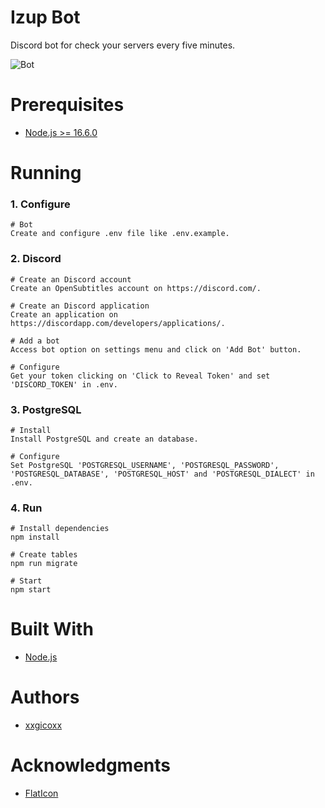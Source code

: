 # Izup Bot
Discord bot for check your servers every five minutes.

![Bot](https://i.imgur.com/zJZe8ka.png)

# Prerequisites
* [Node.js >= 16.6.0](https://nodejs.org/en/)

# Running
### 1. Configure
````
# Bot
Create and configure .env file like .env.example.
````

### 2. Discord
````
# Create an Discord account
Create an OpenSubtitles account on https://discord.com/.

# Create an Discord application
Create an application on https://discordapp.com/developers/applications/.

# Add a bot
Access bot option on settings menu and click on 'Add Bot' button.

# Configure
Get your token clicking on 'Click to Reveal Token' and set 'DISCORD_TOKEN' in .env.
````

### 3. PostgreSQL
````
# Install
Install PostgreSQL and create an database.

# Configure
Set PostgreSQL 'POSTGRESQL_USERNAME', 'POSTGRESQL_PASSWORD', 'POSTGRESQL_DATABASE', 'POSTGRESQL_HOST' and 'POSTGRESQL_DIALECT' in .env.
````

### 4. Run
````
# Install dependencies
npm install

# Create tables
npm run migrate

# Start
npm start
````

# Built With
* [Node.js](https://nodejs.org/en/)

# Authors
* [xxgicoxx](https://github.com/xxgicoxx)

# Acknowledgments
* [FlatIcon](https://www.flaticon.com/)